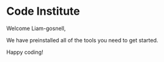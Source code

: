 # Code Institute

Welcome Liam-gosnell,

We have preinstalled all of the tools you need to get started.

Happy coding!